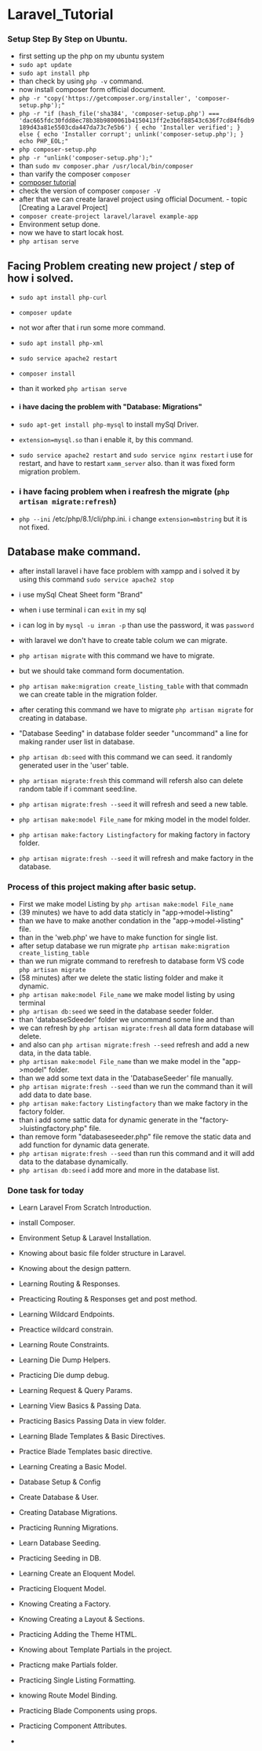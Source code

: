 # Laravel_Tutorial

### Setup Step By Step on Ubuntu.

-   first setting up the php on my ubuntu system
-   `sudo apt update`
-   `sudo apt install php`
-   than check by using `php -v` command.
-   now install composer form official document.
-   `php -r "copy('https://getcomposer.org/installer', 'composer-setup.php');"`
-   `php -r "if (hash_file('sha384', 'composer-setup.php') === 'dac665fdc30fdd8ec78b38b9800061b4150413ff2e3b6f88543c636f7cd84f6db9189d43a81e5503cda447da73c7e5b6') { echo 'Installer verified'; } else { echo 'Installer corrupt'; unlink('composer-setup.php'); } echo PHP_EOL;"`
-   `php composer-setup.php`
-   `php -r "unlink('composer-setup.php');"`
-   than `sudo mv composer.phar /usr/local/bin/composer`
-   than varify the composer `composer`
-   [composer tutorial](https://youtu.be/Mlmth9Bq6xw?si=qqmaanetXZi4Nps6)
-   check the version of composer `composer -V`
-   after that we can create laravel project using official Document. - topic [Creating a Laravel Project]
-   `composer create-project laravel/laravel example-app`
-   Environment setup done.
-   now we have to start locak host.
-   `php artisan serve`

## Facing Problem creating new project / step of how i solved.

-   `sudo apt install php-curl`
-   `composer update`
-   not wor after that i run some more command.
-   `sudo apt install php-xml`
-   `sudo service apache2 restart`
-   `composer install`
-   than it worked `php artisan serve`

-   #### i have dacing the problem with "Database: Migrations"
-   `sudo apt-get install php-mysql` to install mySql Driver.
-   `extension=mysql.so` than i enable it, by this command.
-   `sudo service apache2 restart` and `sudo service nginx restart` i use for restart, and have to restart `xamm_server` also. than it was fixed form migration problem.

-   ### i have facing problem when i reafresh the migrate (`php artisan migrate:refresh`)
-   `php --ini` /etc/php/8.1/cli/php.ini. i change `extension=mbstring` but it is not fixed.

## Database make command.

-   after install laravel i have face problem with xampp and i solved it by using this command `sudo service apache2 stop`
-   i use mySql Cheat Sheet form "Brand"
-   when i use terminal i can `exit` in my sql
-   i can log in by `mysql -u imran -p` than use the password, it was `password`
-   with laravel we don't have to create table colum we can migrate.
-   `php artisan migrate` with this command we have to migrate.
-   but we should take command form documentation.
-   `php artisan make:migration create_listing_table` with that commadn we can create table in the migration folder.
-   after cerating this command we have to migrate `php artisan migrate` for creating in database.
-   "Database Seeding" in database folder seeder "uncommand" a line for making rander user list in database.
-   `php artisan db:seed` with this command we can seed. it randomly generated user in the 'user' table.
-   `php artisan migrate:fresh` this command will refersh also can delete random table if i commant seed:line.
-   `php artisan migrate:fresh --seed` it will refresh and seed a new table.

-   `php artisan make:model File_name` for mking model in the model folder.

-   `php artisan make:factory Listingfactory` for making factory in factory folder.
-   `php artisan migrate:fresh --seed` it will refresh and make factory in the database.

### Process of this project making after basic setup.

-   First we make model Listing by `php artisan make:model File_name`
-   (39 minutes) we have to add data staticly in "app->model->listing"
-   than we have to make another condation in the "app->model->listing" file.
-   than in the 'web.php' we have to make function for single list.
-   after setup database we run migrate `php artisan make:migration create_listing_table`
-   than we run migrate command to rerefresh to database form VS code `php artisan migrate`
-   (58 minutes) after we delete the static listing folder and make it dynamic.
-   `php artisan make:model File_name` we make model listing by using terminal
-   `php artisan db:seed` we seed in the database seeder folder.
-   than 'databaseSdeeder' folder we uncommand some line and than
-   we can refresh by `php artisan migrate:fresh` all data form database will delete.
-   and also can `php artisan migrate:fresh --seed` refresh and add a new data, in the data table.
-   `php artisan make:model File_name` than we make model in the "app->model" folder.
-   than we add some text data in the 'DatabaseSeeder' file manually.
-   `php artisan migrate:fresh --seed` than we run the command than it will add data to date base.
-   `php artisan make:factory Listingfactory` than we make factory in the factory folder.
-   than i add some sattic data for dynamic generate in the "factory->luistingfactory.php" file.
-   than remove form "databaseseeder.php" file remove the static data and add function for dynamic data generate.
-   `php artisan migrate:fresh --seed` than run this command and it will add data to the database dynamically.
-   `php artisan db:seed` i add more and more in the database list.

### Done task for today

-   Learn Laravel From Scratch Introduction.
-   install Composer.
-   Environment Setup & Laravel Installation.
-   Knowing about basic file folder structure in Laravel.
-   Knowing about the design pattern.

-   Learning Routing & Responses.
-   Preacticing Routing & Responses get and post method.
-   Learning Wildcard Endpoints.
-   Preactice wildcard constrain.
-   Learning Route Constraints.
-   Learning Die Dump Helpers.
-   Practicing Die dump debug.
-   Learning Request & Query Params.
-   Learning View Basics & Passing Data.
-   Practicing Basics Passing Data in view folder.
-   Learning Blade Templates & Basic Directives.
-   Practice Blade Templates basic directive.

-   Learning Creating a Basic Model.
-   Database Setup & Config
-   Create Database & User.
-   Creating Database Migrations.

-   Practicing Running Migrations.
-   Learn Database Seeding.
-   Practicing Seeding in DB.
-   Learning Create an Eloquent Model.
-   Practicing Eloquent Model.
-   Knowing Creating a Factory.
-   Knowing Creating a Layout & Sections.

-   Practicing Adding the Theme HTML.
-   Knowing about Template Partials in the project.
-   Practicng make Partials folder.

-   Practicing Single Listing Formatting.
-   knowing Route Model Binding.
-   Practicing Blade Components using props.
-   Practicing Component Attributes.
-
